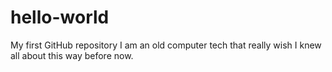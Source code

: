 # hello-world
My first GitHub repository
I am an old computer tech that really wish I knew all about this way before now.
